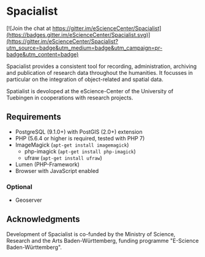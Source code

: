 # Spacialist

[![Join the chat at https://gitter.im/eScienceCenter/Spacialist](https://badges.gitter.im/eScienceCenter/Spacialist.svg)](https://gitter.im/eScienceCenter/Spacialist?utm_source=badge&utm_medium=badge&utm_campaign=pr-badge&utm_content=badge)

Spacialist provides a consistent tool for recording, administration, archiving and publication of research data throughout the humanities. It focusses in particular on the integration of object-related and spatial data.

Spatialist is devoloped at the eScience-Center of the University of Tuebingen in cooperations with research projects.

## Requirements
- PostgreSQL (9.1.0+) with PostGIS (2.0+) extension
- PHP (5.6.4 or higher is required, tested with PHP 7)
- ImageMagick (`apt-get install imagemagick`)
  - php-imagick (`apt-get install php-imagick`)
  - ufraw (`apt-get install ufraw`)
- Lumen (PHP-Framework)
- Browser with JavaScript enabled

### Optional
- Geoserver

## Acknowledgments
Development of Spacialist is co-funded by the Ministry of Science,
Research and the Arts Baden-Württemberg, funding programme "E-Science
Baden-Württemberg".